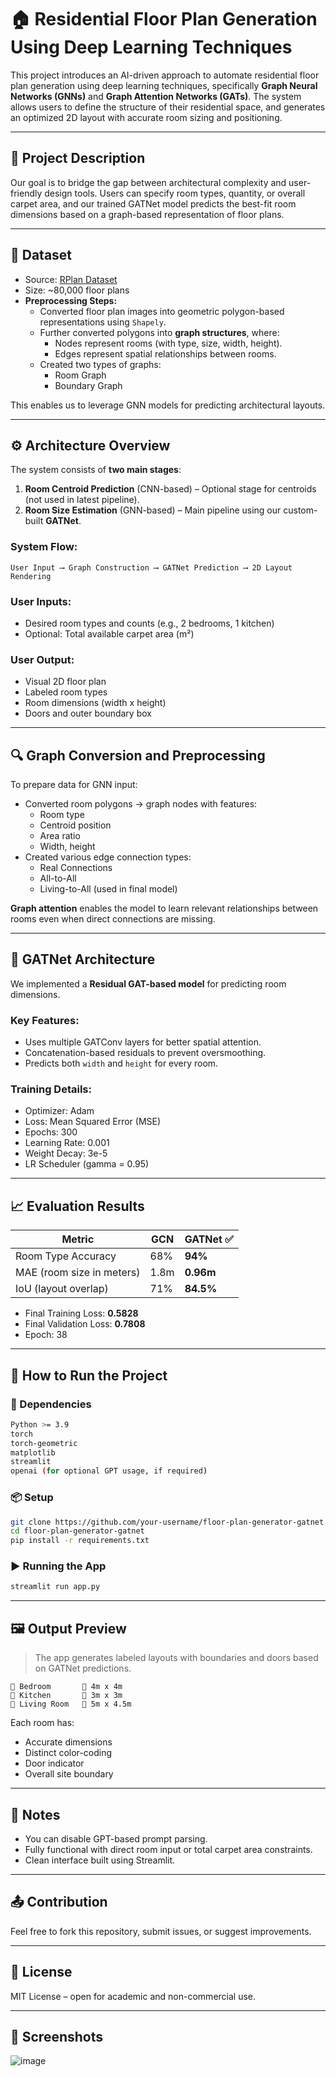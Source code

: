 
# 🏠 Residential Floor Plan Generation Using Deep Learning Techniques

This project introduces an AI-driven approach to automate residential floor plan generation using deep learning techniques, specifically **Graph Neural Networks (GNNs)** and **Graph Attention Networks (GATs)**. The system allows users to define the structure of their residential space, and generates an optimized 2D layout with accurate room sizing and positioning.

---

## 📘 Project Description

Our goal is to bridge the gap between architectural complexity and user-friendly design tools. Users can specify room types, quantity, or overall carpet area, and our trained GATNet model predicts the best-fit room dimensions based on a graph-based representation of floor plans.

---

## 📁 Dataset

- Source: [RPlan Dataset](http://staff.ustc.edu.cn/~fuxm/projects/DeepLayout/index.html)  
- Size: ~80,000 floor plans
- **Preprocessing Steps:**
  - Converted floor plan images into geometric polygon-based representations using `Shapely`.
  - Further converted polygons into **graph structures**, where:
    - Nodes represent rooms (with type, size, width, height).
    - Edges represent spatial relationships between rooms.
  - Created two types of graphs:
    - Room Graph
    - Boundary Graph

This enables us to leverage GNN models for predicting architectural layouts.

---

## ⚙️ Architecture Overview

The system consists of **two main stages**:

1. **Room Centroid Prediction** (CNN-based) – Optional stage for centroids (not used in latest pipeline).
2. **Room Size Estimation** (GNN-based) – Main pipeline using our custom-built **GATNet**.

### System Flow:

```
User Input ⟶ Graph Construction ⟶ GATNet Prediction ⟶ 2D Layout Rendering
```

### User Inputs:

- Desired room types and counts (e.g., 2 bedrooms, 1 kitchen)
- Optional: Total available carpet area (m²)

### User Output:

- Visual 2D floor plan
- Labeled room types
- Room dimensions (width x height)
- Doors and outer boundary box

---

## 🔍 Graph Conversion and Preprocessing

To prepare data for GNN input:

- Converted room polygons → graph nodes with features:
  - Room type
  - Centroid position
  - Area ratio
  - Width, height
- Created various edge connection types:
  - Real Connections
  - All-to-All
  - Living-to-All (used in final model)

**Graph attention** enables the model to learn relevant relationships between rooms even when direct connections are missing.

---

## 🧠 GATNet Architecture

We implemented a **Residual GAT-based model** for predicting room dimensions.

### Key Features:
- Uses multiple GATConv layers for better spatial attention.
- Concatenation-based residuals to prevent oversmoothing.
- Predicts both `width` and `height` for every room.

### Training Details:
- Optimizer: Adam
- Loss: Mean Squared Error (MSE)
- Epochs: 300
- Learning Rate: 0.001
- Weight Decay: 3e-5
- LR Scheduler (gamma = 0.95)

---

## 📈 Evaluation Results

| Metric                  | GCN      | GATNet ✅  |
|-------------------------|----------|------------|
| Room Type Accuracy      | 68%      | **94%**    |
| MAE (room size in meters) | 1.8m     | **0.96m**  |
| IoU (layout overlap)    | 71%      | **84.5%**  |

- Final Training Loss: **0.5828**
- Final Validation Loss: **0.7808**
- Epoch: 38

---

## 🧪 How to Run the Project

### 🧱 Dependencies

```bash
Python >= 3.9
torch
torch-geometric
matplotlib
streamlit
openai (for optional GPT usage, if required)
```

### 📦 Setup

```bash
git clone https://github.com/your-username/floor-plan-generator-gatnet.git
cd floor-plan-generator-gatnet
pip install -r requirements.txt
```

### ▶️ Running the App

```bash
streamlit run app.py
```

---

## 🖼️ Output Preview

> The app generates labeled layouts with boundaries and doors based on GATNet predictions.

```
📍 Bedroom       📏 4m x 4m
📍 Kitchen       📏 3m x 3m
📍 Living Room   📏 5m x 4.5m
```

Each room has:
- Accurate dimensions
- Distinct color-coding
- Door indicator
- Overall site boundary

---

## 📌 Notes

- You can disable GPT-based prompt parsing.
- Fully functional with direct room input or total carpet area constraints.
- Clean interface built using Streamlit.

---

## 📤 Contribution

Feel free to fork this repository, submit issues, or suggest improvements.

---

## 📝 License

MIT License – open for academic and non-commercial use.

---

## 📸 Screenshots

![image](https://github.com/user-attachments/assets/3cd7b1c7-a357-4103-8141-92cd79308aab)

